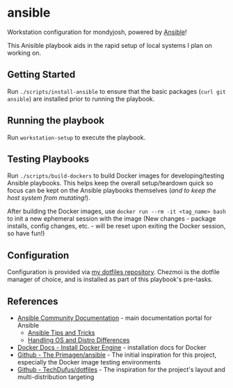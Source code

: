 # ansible

Workstation configuration for mondyjosh, powered by [Ansible](https://docs.ansible.com/)!

This Anisible playbook aids in the rapid setup of local systems I plan on working on.

## Getting Started

Run `./scripts/install-ansible` to ensure that the basic packages (`curl git ansible`) are installed prior to running the playbook.

## Running the playbook

Run `workstation-setup` to execute the playbook.

## Testing Playbooks

Run `./scripts/build-dockers` to build Docker images for developing/testing Ansible playbooks. This helps keep the overall setup/teardown quick so focus can be kept on the Ansible playbooks themselves (_and to keep the host system from mutating!_).

After building the Docker images, use `docker run --rm -it <tag_name> bash` to init a new ephemeral session with the image (New changes - package installs, config changes, etc. - will be reset upon exiting the Docker session, so have fun!)

## Configuration

Configuration is provided via [my dotfiles repository](https://github.com/mondyjosh/dotfiles). Chezmoi is the dotfile manager of choice, and is installed as part of this playbook's pre-tasks.

## References

- [Ansible Community Documentation](https://docs.ansible.com/) - main documentation portal for Ansible
  - [Ansible Tips and Tricks](https://docs.ansible.com/ansible/latest/tips_tricks/ansible_tips_tricks.html)
  - [Handling OS and Distro Differences](https://docs.ansible.com/ansible/latest/tips_tricks/ansible_tips_tricks.html#handling-os-and-distro-differences)
- [Docker Docs - Install Docker Engine](https://docs.docker.com/engine/install/) - installation docs for Docker
- [Github - The Primagen/ansible](https://github.com/ThePrimeagen/ansible) - The initial inspiration for this project, especially the Docker image testing environments
- [Github - TechDufus/dotfiles](https://github.com/TechDufus/dotfiles) - The inspiration for the project's layout and multi-distribution targeting
